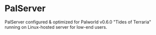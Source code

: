 # PalServer
PalServer configured &amp; optimized for Palworld v0.6.0 "Tides of Terraria" running on Linux-hosted server for low-end users.
